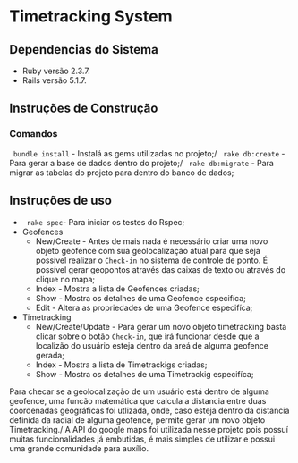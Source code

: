 # Timetracking System

## Dependencias do Sistema
* Ruby versão 2.3.7.
* Rails versão 5.1.7.
## Instruções de Construção
### Comandos
` bundle install` - Instalá as gems utilizadas no projeto;/
` rake db:create` - Para gerar a base de dados dentro do projeto;/
` rake db:migrate` - Para migrar as tabelas do projeto para dentro do banco de dados;
## Instruções de uso
* ` rake spec`- Para iniciar os testes do Rspec;
* Geofences
  * New/Create - Antes de mais nada é necessário criar uma novo objeto geofence com sua geolocalização atual para que seja possível realizar o `Check-in` no sistema de controle de ponto. É possível gerar geopontos através das caixas de texto ou através do clique no mapa;
  * Index - Mostra a lista de Geofences criadas;
  * Show - Mostra os detalhes de uma Geofence especifíca;
  * Edit - Altera as propriedades de uma Geofence especifíca;
* Timetracking
  * New/Create/Update - Para gerar um novo objeto timetracking basta clicar sobre o botão `Check-in`, que irá funcionar desde que a localizão do usuário esteja dentro da areá de alguma geofence gerada;
  * Index - Mostra a lista de Timetrackigs criadas;
  * Show - Mostra os detalhes de uma Timetrackig especifíca;

Para checar se a geolocalização de um usuário está dentro de alguma geofence, uma funcão matemática que calcula a distancia entre duas coordenadas geográficas foi utlizada, onde, caso esteja dentro da distancia definida da radial de alguma geofence, permite gerar um novo objeto Timetracking./
A API do google maps foi utilizada nesse projeto pois possuí muitas funcionalidades já embutidas, é mais simples de utilizar e possui uma grande comunidade para auxílio.
